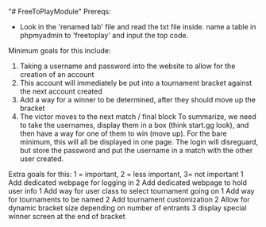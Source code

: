 "# FreeToPlayModule" 
Prereqs:
- Look in the 'renamed lab' file and read the txt file inside. name a table in phpmyadmin to 'freetoplay' and input the top code.

Minimum goals for this include:
1. Taking a username and password into the website to allow for the creation of an account
2. This account will immediately be put into a tournament bracket against the next account created
3. Add a way for a winner to be determined, after they should move up the bracket
4. The victor moves to the next match / final block
To summarize, we need to take the usernames, display them in a box (think start.gg look), and then have a way for one of them to win (move up).
For the bare minimum, this will all be displayed in one page. The login will disreguard, but store the password and put the username in a match with the other user created.

Extra goals for this: 1 = important, 2 = less important, 3= not important
1 Add dedicated webpage for logging in
2 Add dedicated webpage to hold user info
1 Add way for user class to select tournament going on
1 Add way for tournaments to be named
2 Add tournament customization
2 Allow for dynamic bracket size depending on number of entrants
3 display special winner screen at the end of bracket
